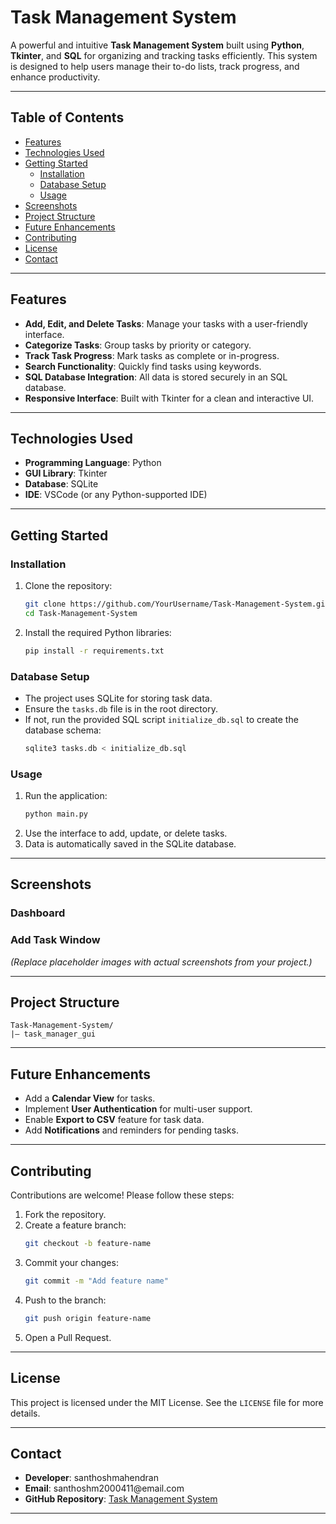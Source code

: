 # Task Management System

A powerful and intuitive **Task Management System** built using **Python**, **Tkinter**, and **SQL** for organizing and tracking tasks efficiently. This system is designed to help users manage their to-do lists, track progress, and enhance productivity.

---

## Table of Contents

- [Features](#features)
- [Technologies Used](#technologies-used)
- [Getting Started](#getting-started)
  - [Installation](#installation)
  - [Database Setup](#database-setup)
  - [Usage](#usage)
- [Screenshots](#screenshots)
- [Project Structure](#project-structure)
- [Future Enhancements](#future-enhancements)
- [Contributing](#contributing)
- [License](#license)
- [Contact](#contact)

---

## Features

- **Add, Edit, and Delete Tasks**: Manage your tasks with a user-friendly interface.
- **Categorize Tasks**: Group tasks by priority or category.
- **Track Task Progress**: Mark tasks as complete or in-progress.
- **Search Functionality**: Quickly find tasks using keywords.
- **SQL Database Integration**: All data is stored securely in an SQL database.
- **Responsive Interface**: Built with Tkinter for a clean and interactive UI.

---

## Technologies Used

- **Programming Language**: Python
- **GUI Library**: Tkinter
- **Database**: SQLite
- **IDE**: VSCode (or any Python-supported IDE)

---

## Getting Started

### Installation

1. Clone the repository:

   ```bash
   git clone https://github.com/YourUsername/Task-Management-System.git
   cd Task-Management-System
   ```

2. Install the required Python libraries:

   ```bash
   pip install -r requirements.txt
   ```

### Database Setup

- The project uses SQLite for storing task data.
- Ensure the `tasks.db` file is in the root directory.
- If not, run the provided SQL script `initialize_db.sql` to create the database schema:
  ```bash
  sqlite3 tasks.db < initialize_db.sql
  ```

### Usage

1. Run the application:
   ```bash
   python main.py
   ```
2. Use the interface to add, update, or delete tasks.
3. Data is automatically saved in the SQLite database.

---

## Screenshots

### Dashboard



### Add Task Window



*(Replace placeholder images with actual screenshots from your project.)*

---

## Project Structure

```
Task-Management-System/
|— task_manager_gui
```

---

## Future Enhancements

- Add a **Calendar View** for tasks.
- Implement **User Authentication** for multi-user support.
- Enable **Export to CSV** feature for task data.
- Add **Notifications** and reminders for pending tasks.

---

## Contributing

Contributions are welcome! Please follow these steps:

1. Fork the repository.
2. Create a feature branch:
   ```bash
   git checkout -b feature-name
   ```
3. Commit your changes:
   ```bash
   git commit -m "Add feature name"
   ```
4. Push to the branch:
   ```bash
   git push origin feature-name
   ```
5. Open a Pull Request.

---

## License

This project is licensed under the MIT License. See the `LICENSE` file for more details.

---

## Contact

- **Developer**: santhoshmahendran
- **Email**: santhoshm2000411\@email.com
- **GitHub Repository**: [Task Management System](https://github.com/YourUsername/Task-Management-System)

---


